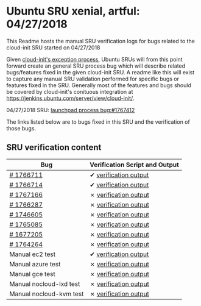 Ubuntu SRU xenial, artful: 04/27/2018
=====
This Readme hosts the manual SRU verification logs for bugs related to the cloud-init SRU started on 04/27/2018

Given [cloud-init's exception process](https://wiki.ubuntu.com/CloudinitUpdates), Ubuntu SRUs will from this point forward create an general SRU process bug which will describe related bugs/features fixed in the given cloud-init SRU. A readme like this will exist to capture any manual SRU validation performed for specific bugs or features fixed in the SRU. Generally most of the features and bugs should be covered by cloud-init's conituous integration at https://jenkins.ubuntu.com/server/view/cloud-init/.


04/27/2018 SRU: [launchpad process bug:#1767412](https://pad.lv/1767412)


The links listed below are to bugs fixed in this SRU and the verification of those bugs.

## SRU verification content
| Bug | Verification Script and Output |
| -------- |  -------- |
| [# 1766711](http://pad.lv/1766711) | ✔ [verification output](../bugs/lp-1766711.txt) |
| [# 1766714](http://pad.lv/1766714) | ✔ [verification output](../bugs/lp-1766711.txt) |
| [# 1767166](http://pad.lv/1767166) | ✗ [verification output](../bugs/lp-1767166.txt) |
| [# 1766287](http://pad.lv/1766287) | ✗ [verification output](../manual/gce-sru-18.2-27.txt) |
| [# 1746605](http://pad.lv/1746605) | ✗ [verification output](../bugs/lp-1746605.txt) |
| [# 1765085](http://pad.lv/1765085) | ✗ [verification output](../bugs/lp-1765085.txt) |
| [# 1677205](http://pad.lv/1677205) | ✗ [verification output](../bugs/lp-1677205.txt) |
| [# 1764264](http://pad.lv/1764264) | ✗ [verification output](../bugs/lp-1764264.txt) |
| Manual ec2 test | ✔ [verification output](../manual/ec2-sru-18.2-27.txt) |
| Manual azure test | ✗ [verification output](../manual/azure-sru-18.2-27.txt) |
| Manual gce test | ✗ [verification output](../manual/gce-sru-18.2-27.txt) |
| Manual nocloud-lxd test | ✗ [verification output](../manual/nocloud-lxd-18.2-27.txt) |
| Manual nocloud-kvm test | ✗ [verification output](../manual/nocloud-kvm-18.2-27.txt) |
